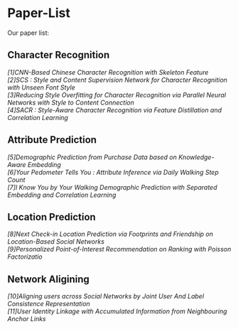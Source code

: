 # Paper-List

Our paper list:

##  Character Recognition
  *[1]CNN-Based Chinese Character Recognition with Skeleton Feature* <br>
  *[2]SCS : Style and Content Supervision Network for Character Recognition with Unseen Font Style* <br>
  *[3]Reducing Style Overfitting for Character Recognition via Parallel Neural Networks with Style to Content Connection* <br>
  *[4]SACR : Style-Aware Character Recognition via Feature Distillation and Correlation Learning* <br>

##  Attribute Prediction
  *[5]Demographic Prediction from Purchase Data based on Knowledge-Aware Embedding* <br>
  *[6]Your Pedometer Tells You : Attribute Inference via Daily Walking Step Count* <br>
  *[7]I Know You by Your Walking Demographic Prediction with Separated Embedding and Correlation Learning* <br>

## Location Prediction
  *[8]Next Check-in Location Prediction via Footprints and Friendship on Location-Based Social Networks* <br>
  *[9]Personalized Point-of-Interest Recommendation on Ranking with Poisson Factorizatio* <br>
  
## Network Aligining
   *[10]Aligning users across Social Networks by Joint User And Label Consistence Representation* <br>
   *[11]User Identity Linkage with Accumulated Information from Neighbouring Anchor Links* <br>


